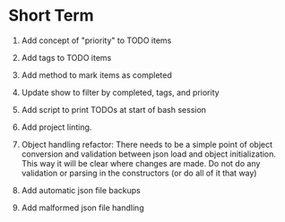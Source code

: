 # Short Term

1. Add concept of "priority" to TODO items

2. Add tags to TODO items

3. Add method to mark items as completed

4. Update show to filter by completed, tags, and priority

5. Add script to print TODOs at start of bash session

6. Add project linting.

7. Object handling refactor: There needs to be a simple point of object conversion and validation between json load and object initialization. This way it will be clear where changes are made. Do not do any validation or parsing in the constructors (or do all of it that way)

8. Add automatic json file backups

9. Add malformed json file handling

